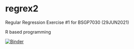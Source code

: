# regrex2
Regular Regression Exercise #1 for BSGP7030 (29JUN2021)

R based programming

[![Binder](https://mybinder.org/badge_logo.svg)](https://mybinder.org/v2/gh/Ellyssa-Sherman/regrex2_R.git/HEAD)
